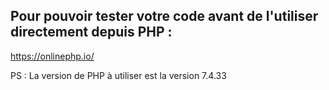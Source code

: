 ## Pour pouvoir tester votre code avant de l'utiliser directement depuis PHP :

https://onlinephp.io/

PS : La version de PHP à utiliser est la version 7.4.33